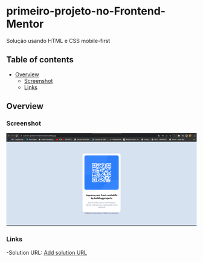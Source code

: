 # primeiro-projeto-no-Frontend-Mentor
Solução usando HTML e CSS mobile-first


## Table of contents 
- [Overview](#overview)
  - [Screenshot](#screenshot)
  - [Links](#links)
 
 ## Overview
 
### Screenshot 
![](src/images/img.projeto-QR.png)

### Links

-Solution  URL: [Add solution URL](https://scanner-qrcode-frontend-mentor.netlify.app/)
